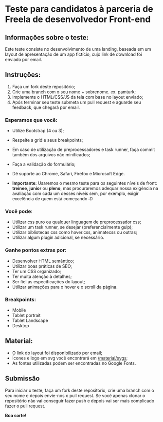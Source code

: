 # Teste para candidatos à parceria de Freela de desenvolvedor Front-end


## Informações sobre o teste:

Este teste consiste no desenvolvimento de uma landing, baseada em um layout de apresentação de um app fictício, cujo link de download foi enviado por email.


## Instruções:

1. Faça um fork deste repositório;
2. Crie uma branch com o seu nome + sobrenome. ex. pamturk;
3. Implemente o HTML/CSS/JS da tela com base no layout enviado;
4. Após terminar seu teste submeta um pull request e aguarde seu feedback, que chegará por email.


### Esperamos que você:

* Utilize Bootstrap (4 ou 3);
* Respeite a grid e seus breakpoints;
* Em caso de utilização de preprocessadores e task runner, faça commit também dos arquivos não minificados;
* Faça a validação do formulário;
* Dê suporte ao Chrome, Safari, Firefox e Microsoft Edge.

* **Importante:** Usaremos o mesmo teste para os seguintes níveis de front: **treinee**, **junior** ou **pleno**, mas procuraremos adequar nossa exigência na avaliação com cada um desses níveis sem, por exemplo, exigir excelência de quem está começando :D


### Você pode:

* Utilizar css puro ou qualquer linguagem de preprocessador css;
* Utilizar um task runner, se desejar (preferencialmente gulp);
* Utilizar bibliotecas css como hover.css, animatecss ou outras;
* Utilizar algum plugin adicional, se necessário.


### Ganhe pontos extras por:

* Desenvolver HTML semântico;
* Utilizar boas práticas de SEO;
* Ter um CSS organizado;
* Ter muita atenção à detalhes;
* Ser fiel as especificações do layout;
* Utilizar animações para o hover e o scroll da página.


### Breakpoints:

* Mobile
* Tablet portrait
* Tablet Landscape
* Desktop


## Material:

* O link do layout foi disponibilizado por email;
* Ícones e logo em svg você encontrará em [/material/svgs](/material/svgs);
* As fontes utilizadas podem ser encontradas no Google Fonts.


## Submissão

Para iniciar o teste, faça um fork deste repositório, crie uma branch com o seu nome e depois envie-nos o pull request.
Se você apenas clonar o repositório não vai conseguir fazer push e depois vai ser mais complicado fazer o pull request.

**Boa sorte!**
